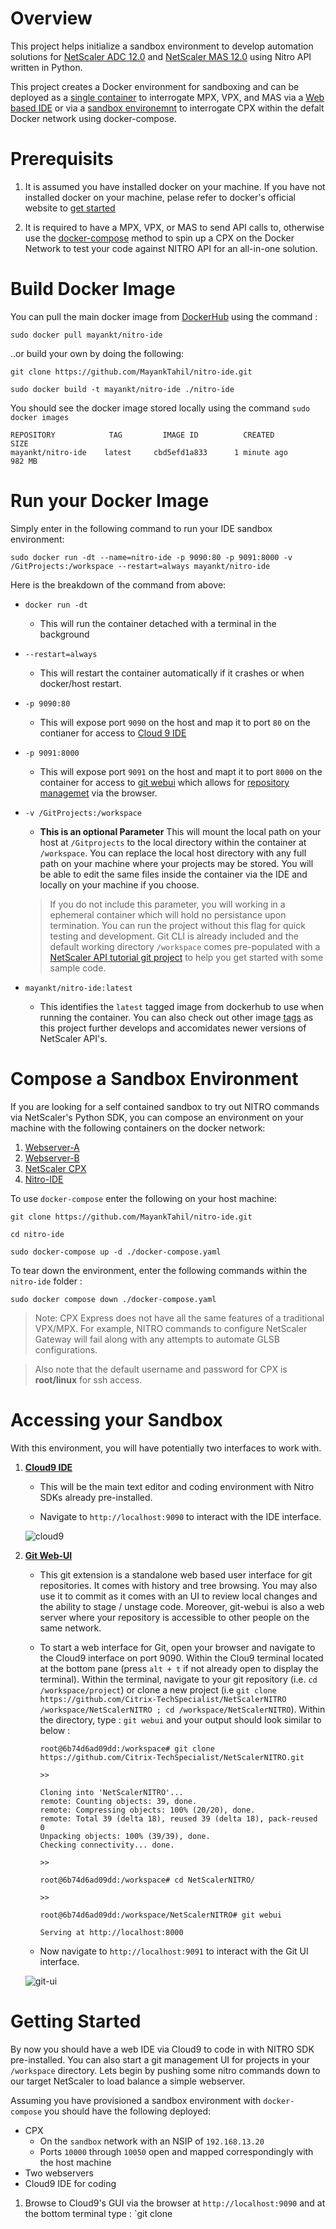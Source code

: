 # Overview

This project helps initialize a sandbox environment to develop automation solutions for [NetScaler ADC 12.0](nitro-python-1.0/docs/html/index.html) and [NetScaler MAS 12.0](nitro-python-1.0/doc/index.html) using Nitro API written in Python. 

This project creates a Docker environment for sandboxing and can be deployed as a [single container](#Docker-Run) to interrogate MPX, VPX, and MAS via a [Web based IDE](https://c9.io/) or via a [sandbox environemnt](#Docker-Compose) to interrogate CPX within the defalt Docker network using docker-compose.

# Prerequisits 

1. It is assumed you have installed docker on your machine. If you have not installed docker on your machine, pelase refer to docker's official website to [get started](https://docs.docker.com/engine/installation/)

2. It is required to have a MPX, VPX, or MAS to send API calls to, otherwise use the [docker-compose](#Docker-Compose) method to spin up a CPX on the Docker Network to test your code against NITRO API for an all-in-one solution. 

# Build Docker Image

You can pull the main docker image from [DockerHub](https://hub.docker.com/r/mayankt/nitro-ide/) using the command : 

`sudo docker pull mayankt/nitro-ide`

..or build your own by doing the following: 

```
git clone https://github.com/MayankTahil/nitro-ide.git

sudo docker build -t mayankt/nitro-ide ./nitro-ide
```

You should see the docker image stored locally using the command `sudo docker images`

```
REPOSITORY            TAG         IMAGE ID          CREATED          SIZE
mayankt/nitro-ide    latest     cbd5efd1a833      1 minute ago      982 MB
```

# Run your Docker Image

Simply enter in the following command to run your IDE sandbox environment:

```
sudo docker run -dt --name=nitro-ide -p 9090:80 -p 9091:8000 -v /GitProjects:/workspace --restart=always mayankt/nitro-ide
```

Here is the breakdown of the command from above: 

* `docker run -dt` 
    * This will run the container detached with a terminal in the background

* `--restart=always`
    * This will restart the container automatically if it crashes or when docker/host restart.

* `-p 9090:80` 
    * This will expose port `9090` on the host and map it to port `80` on the contianer for access to [Cloud 9 IDE](https://c9.io/)

* `-p 9091:8000`
    * This will expose port `9091` on the host and mapt it to port `8000` on the container for access to [git webui](https://github.com/alberthier/git-webui) which allows for [repository managemet](#Repository-UI) via the browser.

* `-v /GitProjects:/workspace`
    * **This is an optional Parameter** This will mount the local path on your host at `/Gitprojects` to the local directory within the container at `/workspace`. You can replace the local host directory with any full path on your machine where your projects may be stored. You will be able to edit the same files inside the container via the IDE and locally on your machine if you choose. 

    >If you do not include this parameter, you will working in a ephemeral container which will hold no persistance upon termination. You can run the project without this flag for quick testing and development. Git CLI is already included and the default working directory `/workspace` comes pre-populated with a [NetScaler API tutorial git project](https://github.com/Citrix-TechSpecialist/NetScalerNITRO/tree/cpx-101) to help you get started with some sample code. 

* `mayankt/nitro-ide:latest`
    * This identifies the `latest` tagged image from dockerhub to use when running the container. You can also check out other image [tags](https://hub.docker.com/r/mayankt/nitro-ide/tags/) as this project further develops and accomidates newer versions of NetScaler API's. 

# Compose a Sandbox Environment 

If you are looking for a self contained sandbox to try out NITRO commands via NetScaler's Python SDK, you can compose an environment on your machine with the following containers on the docker network: 

1. [Webserver-A](https://hub.docker.com/r/mayankt/webserver/)
2. [Webserver-B](https://hub.docker.com/r/mayankt/webserver/)
3. [NetScaler CPX](https://www.citrix.com/products/netscaler-adc/cpx-express.html)
4. [Nitro-IDE](https://hub.docker.com/r/mayankt/nitro-ide/)

To use `docker-compose` enter the following on your host machine: 

```
git clone https://github.com/MayankTahil/nitro-ide.git

cd nitro-ide

sudo docker-compose up -d ./docker-compose.yaml
```

To tear down the environment, enter the following commands within the `nitro-ide` folder : 

`sudo docker compose down ./docker-compose.yaml`

> Note: CPX Express does not have all the same features of a traditional VPX/MPX. For example, NITRO commands to configure NetScaler Gateway will fail along with any attempts to automate GLSB configurations.

> Also note that the default username and password for CPX is **root/linux** for ssh access. 

# Accessing your Sandbox

With this environment, you will have potentially two interfaces to work with. 

1. **[Cloud9 IDE](https://github.com/kdelfour/cloud9-docker)**
    * This will be the main text editor and coding environment with Nitro SDKs already pre-installed. 

    * Navigate to `http://localhost:9090` to interact with the IDE interface.

    ![cloud9](images/Cloud9-IDE.png)

2. **[Git Web-UI](https://github.com/alberthier/git-webui)**
    * This git extension is a standalone web based user interface for git repositories. It comes with history and tree browsing. You may also use it to commit as it comes with an UI to review local changes and the ability to stage / unstage code. Moreover, git-webui is also a web server where your repository is accessible to other people on the same network. 

    * To start a web interface for Git, open your browser and navigate to the Cloud9 interface on port 9090. Within the Clou9 terminal located at the bottom pane (press `alt + t` if not already open to display the terminal). Within the terminal, navigate to your git repository (i.e. `cd /workspace/project`) or clone a new project (i.e `git clone https://github.com/Citrix-TechSpecialist/NetScalerNITRO /workspace/NetScalerNITRO ; cd /workspace/NetScalerNITRO`). Within the directory, type : `git webui` and your output should look similar to below : 

      ```
      root@6b74d6ad09dd:/workspace# git clone https://github.com/Citrix-TechSpecialist/NetScalerNITRO.git

      >>

      Cloning into 'NetScalerNITRO'...
      remote: Counting objects: 39, done.
      remote: Compressing objects: 100% (20/20), done.
      remote: Total 39 (delta 18), reused 39 (delta 18), pack-reused 0
      Unpacking objects: 100% (39/39), done.
      Checking connectivity... done.

      >>

      root@6b74d6ad09dd:/workspace# cd NetScalerNITRO/

      >>

      root@6b74d6ad09dd:/workspace/NetScalerNITRO# git webui

      Serving at http://localhost:8000
      ```

    * Now navigate to `http://localhost:9091` to interact with the Git UI interface.

    ![git-ui](images/git-webui.png)


# Getting Started

By now you should have a web IDE via Cloud9 to code in with NITRO SDK pre-installed. You can also start a git management UI for projects in your `/workspace` directory. Lets begin by pushing some nitro commands down to our target NetScaler to load balance a simple webserver. 

Assuming you have provisioned a sandbox environment with `docker-compose` you should have the following deployed:

* CPX
  * On the `sandbox` network with an NSIP of `192.168.13.20`
  * Ports `10000` through `10050` open and mapped correspondingly with the host machine
* Two webservers
* Cloud9 IDE for coding

1. Browse to Cloud9's GUI via the browser at `http://localhost:9090` and at the bottom terminal type : `git clone 




